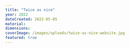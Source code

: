 ```yaml
---
title: "Twice as nice"
year: 2022
dateCreated: 2022-05-05
material:
dimensions:
coverImage: /images/uploads/twice-as-nice-website.jpg
featured: true
---
```

